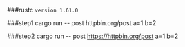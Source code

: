 ###rustc
`version 1.61.0`

###step1
cargo run -- post httpbin.org/post a=1 b=2

###step2
cargo run -- post https://httpbin.org/post a=1 b=2
